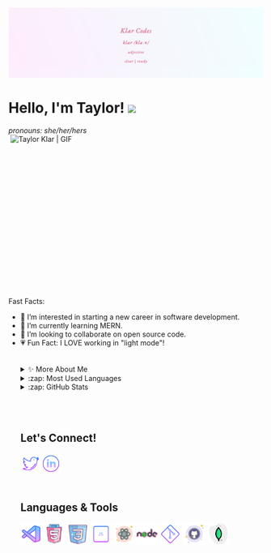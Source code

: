 
<img alt="Klar Defined" src="https://github.com/Taylor-Klar/images/blob/main/Images/Klar%20Codes-Defined.png">

<h1>Hello, I'm Taylor! <img src="https://media.giphy.com/media/hvRJCLFzcasrR4ia7z/giphy.gif" width="3%"></h1>
<em>pronouns: she/her/hers</em>

<img align="right" alt="Taylor Klar | GIF" src="#" width="500" height="320" />

<br>
Fast Facts:
</br>
<ul>
<li>👀 I’m interested in starting a new career in software development.</li>
<li>🌱 I’m currently learning MERN.</li>
<li>🤝 I’m looking to collaborate on open source code.</li>
<li>💗 Fun Fact: I LOVE working in "light mode"!</li>

<br>
<br>
<details>
  <summary>✨ More About Me</summary>
  Hello, my name is Taylor and one really cool fact is that I have adopted two special needs cats! They're purr-fect!
  <br><br>Before getting into coding, I previously worked in fashion & design where I designed window displays for very luxury department stores. I also was in charge of dressing the mannequins in the store too. That part was probably my favorite because I was able to watch in real time as the outfits I styled sold out because people liked what they saw the mannequins wearing. I have my A.A. degree in Visual Communications from The Fashion Institue of Design and Merchandising and feel very lucky to have spent so much time in the design and fashion world because I believe this gives me an eye for composition when it comes to being a developer.
  
<br>After a number of years, I left the fashion industry and joined the world of finance! I have previously held positions where I lead an Accounts Receiveable team at a CPA firm where I reported directly to the President, Controller and Shareholders. I have also worked on the AR team for tech companies such as Yelp! and I have even worked in payroll where I processed multi-state payroll for over 200 employees.

<br>Outside of work, I am passionate about animal welfare and hope to open my own rescue one day. I love to read and always have a large stack of "to be read" books next to my bed. I am born and raised in Southern California, currently living in Arizona but if I could live anywhere in the world it would either be in Mexico or Germany. Both languages, I am currently studying!
 
<br>Thanks for stopping by my corner of the internet! I hope we connect and chat soon!
 </details>

<details>
  <summary>:zap: Most Used Languages</summary>
<img align="center" alt="Taylor's GitHub Top Languages" src="https://github-readme-stats.vercel.app/api/top-langs/?username=taylor-klar" />
<p><sub><sup>NOTE: This does not indicate my skill level or language proficiency, it's merely a GitHub metric of which languages I have the most code of on GitHub.</p></sub></sup>
</details>

<details>
  <summary>:zap: GitHub Stats</summary>
  <img align="center" alt="Taylor's GitHub Stats" src="https://github-readme-stats.vercel.app/api?username=taylor-klar&show_icons=true&hide_border=true" />
</details>
</br>
</br>

<br>
<h2>Let's Connect!</h2>
<a href="https://twitter.com/KlarCodes"><img align="left" alt="Klar Codes | Twitter" height ="40px" src="https://github.com/Taylor-Klar/images/blob/main/Images/Twitter.png"/>
</a>

<a href="https://www.linkedin.com/in/taylordaneeklar/"><img align="left" alt="Taylor Klar | LinkedIn" height ="40px" src="https://github.com/Taylor-Klar/images/blob/main/Images/LinkedIn.png"/>
</a>
</br>

<br>
<br>
<h2>Languages & Tools</h2>
<a href="#"><img align="center" alt="Visual Studio Code" height="42px" src="https://github.com/Taylor-Klar/images/blob/main/Images/Visual%20Studio%20Code.png"></a>
<a href="#"><img align="center" alt="HTML5" height="42px" src="https://github.com/Taylor-Klar/images/blob/main/Images/HTML5.png"></a>
<a href ="#"><img align="center" alt="CSS3" height="42px" src="https://github.com/Taylor-Klar/images/blob/main/Images/CSS3.png"></a>
<a href="#"><img align="center" alt="JavaScript" height="42px" src="https://github.com/Taylor-Klar/images/blob/main/Images/JavaScript.png"></a>
<a href="#"><img align="center" alt="React" height="42px" src="https://github.com/Taylor-Klar/images/blob/main/Images/React.png"></a>
<a href="#"><img align="center" alt="Node.js" height="42px" src="https://github.com/Taylor-Klar/images/blob/main/Images/Node.js.png"></a>
<a href="#"><img align="center" alt="Git" height="42px" src="https://github.com/Taylor-Klar/images/blob/main/Images/Git.png"></a>
<a href="#"><img align="center" alt="GitHub" height="45px" src="https://github.com/Taylor-Klar/images/blob/main/Images/GitHub.png"></a>
<a href="#"><img align="center" alt="mongoDB" height="42px" src="https://github.com/Taylor-Klar/images/blob/main/Images/MongoDB.png"></a>

<!---
Taylor-Klar/Taylor-Klar is a ✨ special ✨ repository because its `README.md` (this file) appears on your GitHub profile.
You can click the Preview link to take a look at your changes.
--->
